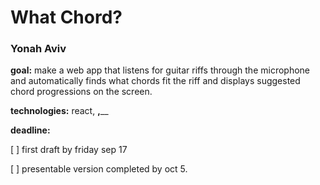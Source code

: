 # What Chord? 

### Yonah Aviv

__goal:__ make a web app that listens for guitar riffs through the microphone and automatically finds what chords fit the riff and displays suggested chord progressions on the screen.


__technologies:__ react, ____,______


__deadline:__ 

[ ] first draft by friday sep 17 

[ ] presentable version completed by oct 5.

